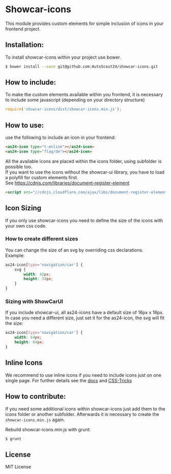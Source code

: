 # Showcar-icons

This module provides custom elements for simple inclusion of icons in your frontend project.

## Installation:

To install showcar-icons within your project use bower.

```bash
$ bower install --save git@github.com:AutoScout24/showcar-icons.git
```

## How to include:

To make the custom elements available within you frontend, it is necessary to include some javascript (depending on your directory structure)

```javascript
require('showcar-icons/dist/showcar-icons.min.js');
```

## How to use:

use the following to include an icon in your frontend:

```html
<as24-icon type="t-online"></as24-icon>
<as24-icon type="flag/de"></as24-icon>
```

All the available icons are placed within the icons folder, using subfolder is possible too.  
If you want to use the icons without the showcar-ui library, you have to load a polyfill for custom elements first.  
See <https://cdnjs.com/libraries/document-register-element>

```html
<script src="//cdnjs.cloudflare.com/ajax/libs/document-register-element/0.5.4/document-register-element.js"></script>
```

## Icon Sizing

If you only use showcar-icons you need to define the size of the icons with your own css code.

### How to create different sizes

You can change the size of an svg by overriding css declarations.  
Example:

```css
as24-icon[type='navigation/car'] {
    svg {
        width: 42px;
        height: 34px;
    }
}
```

### Sizing with ShowCarUI

If you include showcar-ui, all as24-icons have a default size of 16px x 16px.
In case you need a different size, just set it for the as24-icon, the svg will fit the size:

```css
as24-icon[type='navigation/car'] {
    width: 64px;
    height: 64px;
}
```

## Inline Icons

We recommend to use inline icons if you need to include icons just on one single page.
For further details see the [docs](./docs/index.html) and [CSS-Tricks](https://css-tricks.com/svg-symbol-good-choice-icons/)

## How to contribute:

If you need some additional icons within showcar-icons just add them to the icons folder or another subfolder. Afterwards it is necessary to create the `showcar-icons.min.js` again.

Rebuild showcar-icons.min.js with grunt:

```bash
$ grunt
```

## License

MIT License
